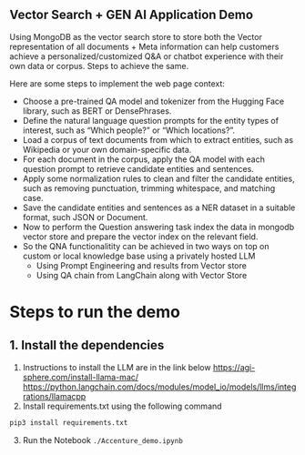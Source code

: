 ## Vector Search + GEN AI Application Demo
Using MongoDB as the vector search store to store both the Vector representation of all documents + Meta information can help customers achieve a personalized/customized Q&A or chatbot experience with their own data or corpus. Steps to achieve the same.


Here are some steps to implement the web page context:
* Choose a pre-trained QA model and tokenizer from the Hugging Face library, such as BERT or DensePhrases.
* Define the natural language question prompts for the entity types of interest, such as “Which people?” or “Which locations?”.
* Load a corpus of text documents from which to extract entities, such as Wikipedia or your own domain-specific data.
* For each document in the corpus, apply the QA model with each question prompt to retrieve candidate entities and sentences.
* Apply some normalization rules to clean and filter the candidate entities, such as removing punctuation, trimming whitespace, and matching case.
* Save the candidate entities and sentences as a NER dataset in a suitable format, such JSON or Document.
* Now to perform the Question answering task index the data in mongodb vector store and prepare the vector index on the relevant field.
* So the QNA functionalitity can be achieved in two ways on top on custom or local knowledge base using a privately hosted LLM
    * Using Prompt Engineering and results from Vector store
    * Using QA chain from LangChain along with Vector Store
 


# Steps to run the demo

## 1. Install the dependencies

1. Instructions to install the LLM are in the link below
https://agi-sphere.com/install-llama-mac/
https://python.langchain.com/docs/modules/model_io/models/llms/integrations/llamacpp
2. Install requirements.txt using the following command
```bash
pip3 install requirements.txt
```
3. Run the Notebook `./Accenture_demo.ipynb`


